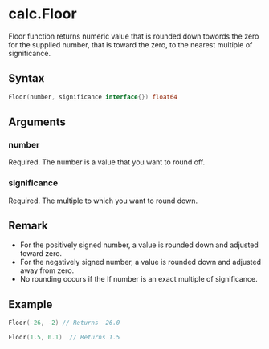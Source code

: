 # calc.Floor

Floor function returns numeric value that is rounded down towords the zero for the supplied number, that is toward the zero, to the nearest multiple of significance.

## Syntax

```go
Floor(number, significance interface{}) float64
```

## Arguments

### number

Required. The number is a value that you want to round off.

### significance

Required. The multiple to which you want to round down.

## Remark

+ For the positively signed number, a value is rounded down and adjusted toward zero.
+ For the negatively signed number, a value is rounded down and adjusted away from zero.
+ No rounding occurs if the If number is an exact multiple of significance.

## Example

```Go
Floor(-26, -2) // Returns -26.0

Floor(1.5, 0.1)  // Returns 1.5
```
